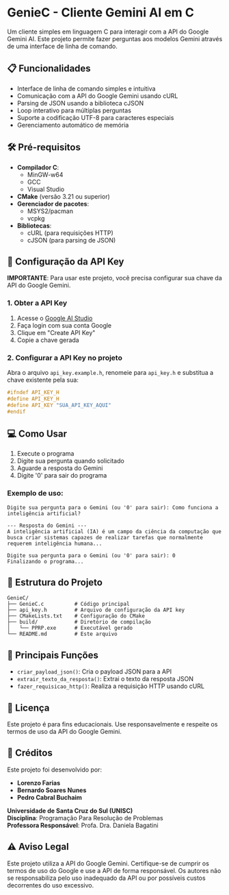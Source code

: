 # GenieC - Cliente Gemini AI em C

Um cliente simples em linguagem C para interagir com a API do Google Gemini AI. Este projeto permite fazer perguntas aos modelos Gemini através de uma interface de linha de comando.

## 📋 Funcionalidades

- Interface de linha de comando simples e intuitiva
- Comunicação com a API do Google Gemini usando cURL
- Parsing de JSON usando a biblioteca cJSON
- Loop interativo para múltiplas perguntas
- Suporte a codificação UTF-8 para caracteres especiais
- Gerenciamento automático de memória

## 🛠️ Pré-requisitos

- **Compilador C**: 
  - MinGW-w64
  - GCC
  - Visual Studio
- **CMake** (versão 3.21 ou superior)
- **Gerenciador de pacotes**:
  - MSYS2/pacman
  - vcpkg
- **Bibliotecas**:
  - cURL (para requisições HTTP)
  - cJSON (para parsing de JSON)

## 🔑 Configuração da API Key

**IMPORTANTE**: Para usar este projeto, você precisa configurar sua chave da API do Google Gemini.

### 1. Obter a API Key

1. Acesse o [Google AI Studio](https://aistudio.google.com/app/apikey)
2. Faça login com sua conta Google
3. Clique em "Create API Key"
4. Copie a chave gerada

### 2. Configurar a API Key no projeto

Abra o arquivo `api_key.example.h`, renomeie para `api_key.h` e substitua a chave existente pela sua:

```c
#ifndef API_KEY_H
#define API_KEY_H
#define API_KEY "SUA_API_KEY_AQUI"
#endif
```

## 💻 Como Usar

1. Execute o programa
2. Digite sua pergunta quando solicitado
3. Aguarde a resposta do Gemini
4. Digite '0' para sair do programa

### Exemplo de uso:

```
Digite sua pergunta para o Gemini (ou '0' para sair): Como funciona a inteligência artificial?

--- Resposta do Gemini ---
A inteligência artificial (IA) é um campo da ciência da computação que busca criar sistemas capazes de realizar tarefas que normalmente requerem inteligência humana...

Digite sua pergunta para o Gemini (ou '0' para sair): 0
Finalizando o programa...
```

## 📁 Estrutura do Projeto

```
GenieC/
├── GenieC.c          # Código principal
├── api_key.h         # Arquivo de configuração da API key
├── CMakeLists.txt    # Configuração do CMake
├── build/            # Diretório de compilação
│   └── PPRP.exe      # Executável gerado
└── README.md         # Este arquivo
```

## 🔧 Principais Funções

- `criar_payload_json()`: Cria o payload JSON para a API
- `extrair_texto_da_resposta()`: Extrai o texto da resposta JSON
- `fazer_requisicao_http()`: Realiza a requisição HTTP usando cURL

## 📄 Licença

Este projeto é para fins educacionais. Use responsavelmente e respeite os termos de uso da API do Google Gemini.

## 👥 Créditos

Este projeto foi desenvolvido por:
- **Lorenzo Farias**
- **Bernardo Soares Nunes**
- **Pedro Cabral Buchaim**

**Universidade de Santa Cruz do Sul (UNISC)**  
**Disciplina**: Programação Para Resolução de Problemas  
**Professora Responsável**: Profa. Dra. Daniela Bagatini

## ⚠️ Aviso Legal

Este projeto utiliza a API do Google Gemini. Certifique-se de cumprir os termos de uso do Google e use a API de forma responsável. Os autores não se responsabiliza pelo uso inadequado da API ou por possíveis custos decorrentes do uso excessivo.

